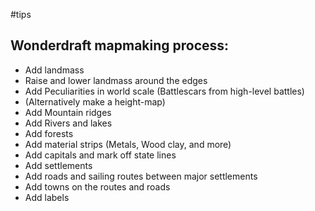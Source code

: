 #tips 
## Wonderdraft mapmaking process:
- Add landmass
- Raise and lower landmass around the edges
- Add Peculiarities in world scale (Battlescars from high-level battles)
- (Alternatively make a height-map)
- Add Mountain ridges
- Add Rivers and lakes
- Add forests
- Add material strips (Metals, Wood clay, and more)
- Add capitals and mark off state lines
- Add settlements
- Add roads and sailing routes between major settlements
- Add towns on the routes and roads
- Add labels 